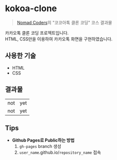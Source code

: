 # kokoa-clone
> [Nomad Coders](https://academy.nomadcoders.co/)의 "코코아톡 클론 코딩" 코스 결과물

카카오톡 클론 코딩 프로젝트입니다.   
HTML, CSS만을 이용하여 카카오톡 화면을 구현하였습니다.

## 사용한 기술

- HTML
- CSS

## 결과물
|   |   |
|---|---|
|not|yet|
|not|yet|

## Tips
- **Github Pages로 Public하는 방법**
    1. `gh-pages` branch 생성
    2. `user_name`.github.io/`repository_name` 접속

